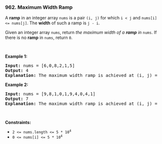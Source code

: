 <h3 align="left"> 962. Maximum Width Ramp</h3>
<div><p>A <strong>ramp</strong> in an integer array <code>nums</code> is a pair <code>(i, j)</code> for which <code>i &lt; j</code> and <code>nums[i] &lt;= nums[j]</code>. The <strong>width</strong> of such a ramp is <code>j - i</code>.</p>

<p>Given an integer array <code>nums</code>, return <em>the maximum width of a <strong>ramp</strong> in </em><code>nums</code>. If there is no <strong>ramp</strong> in <code>nums</code>, return <code>0</code>.</p>

<p>&nbsp;</p>
<p><strong>Example 1:</strong></p>

<pre><strong>Input:</strong> nums = [6,0,8,2,1,5]
<strong>Output:</strong> 4
<strong>Explanation:</strong> The maximum width ramp is achieved at (i, j) = (1, 5): nums[1] = 0 and nums[5] = 5.
</pre>

<p><strong>Example 2:</strong></p>

<pre><strong>Input:</strong> nums = [9,8,1,0,1,9,4,0,4,1]
<strong>Output:</strong> 7
<strong>Explanation:</strong> The maximum width ramp is achieved at (i, j) = (2, 9): nums[2] = 1 and nums[9] = 1.
</pre>

<p>&nbsp;</p>
<p><strong>Constraints:</strong></p>

<ul>
	<li><code>2 &lt;= nums.length &lt;= 5 * 10<sup>4</sup></code></li>
	<li><code>0 &lt;= nums[i] &lt;= 5 * 10<sup>4</sup></code></li>
</ul>
</div>